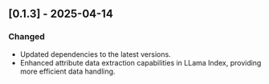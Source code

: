 ## [0.1.3] - 2025-04-14
### Changed
- Updated dependencies to the latest versions.
- Enhanced attribute data extraction capabilities in LLama Index, providing more efficient data handling.